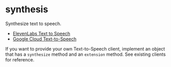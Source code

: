 # synthesis

Synthesize text to speech.

- [ElevenLabs Text to Speech](https://elevenlabs.io/docs/api-reference/text-to-speech)
- [Google Cloud Text-to-Speech](https://cloud.google.com/text-to-speech/docs/apis)

If you want to provide your own Text-to-Speech client, implement an object that has a `synthesize` method and an `extension` method. See existing clients for reference.
